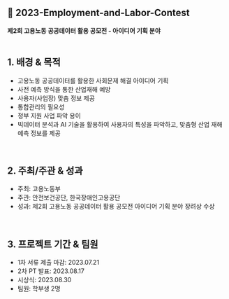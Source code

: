 ## 👷 2023-Employment-and-Labor-Contest

**제2회 고용노동 공공데이터 활용 공모전 - 아이디어 기획 분야**
<br>
<br>

## 1. 배경 & 목적
- 고용노동 공공데이터를 활용한 사회문제 해결 아이디어 기획
- 사전 예측 방식을 통한 산업재해 예방
- 사용자(사업장) 맞춤 정보 제공
- 통합관리의 필요성
- 정부 지원 사업 파악 용이
- 빅데이터 분석과 AI 기술을 활용하여 사용자의 특성을 파악하고, 맞춤형 산업 재해 예측 정보를 제공
<br>

## 2. 주최/주관 & 성과
- 주최: 고용노동부
- 주관: 안전보건공단, 한국장애인고용공단
- 성과: 제2회 고용노동 공공데이터 활용 공모전 아이디어 기획 분야 장려상 수상
<br>

## 3. 프로젝트 기간 & 팀원
- 1차 서류 제출 마감: 2023.07.21
- 2차 PT 발표: 2023.08.17
- 시상식: 2023.08.30
- 팀원: 학부생 2명 
